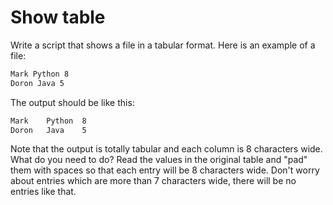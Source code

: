 # Show table
Write a script that shows a file in a tabular format.
Here is an example of a file:

```txt
Mark Python 8
Doron Java 5
```

The output should be like this:

```txt
Mark    Python  8
Doron   Java    5
```

Note that the output is totally tabular and each column is 8 characters wide.
What do you need to do?
Read the values in the original table and "pad" them with spaces so that each entry
will be 8 characters wide.
Don't worry about entries which are more than 7 characters wide, there will be no entries like that.
